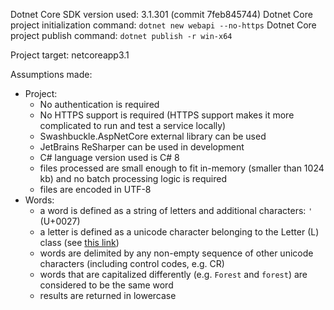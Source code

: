 Dotnet Core SDK version used: 3.1.301 (commit 7feb845744)
Dotnet Core project initialization command: `dotnet new webapi --no-https`
Dotnet Core project publish command: `dotnet publish -r win-x64`

Project target: netcoreapp3.1

Assumptions made:
- Project:
  - No authentication is required
  - No HTTPS support is required (HTTPS support makes it more complicated to run and test a service locally)
  - Swashbuckle.AspNetCore external library can be used
  - JetBrains ReSharper can be used in development
  - C# language version used is C# 8
  - files processed are small enough to fit in-memory (smaller than 1024 kb) and no batch processing logic is required
  - files are encoded in UTF-8
- Words:
  - a word is defined as a string of letters and additional characters: `'` (U+0027)
  - a letter is defined as a unicode character belonging to the Letter (L) class (see [this link](https://unicodebook.readthedocs.io/unicode.html#categories))
  - words are delimited by any non-empty sequence of other unicode characters (including control codes, e.g. CR)
  - words that are capitalized differently (e.g. `Forest` and `forest`) are considered to be the same word
  - results are returned in lowercase
